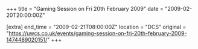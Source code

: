 +++
title = "Gaming Session on Fri 20th February 2009"
date = "2009-02-20T20:00:00Z"

[extra]
end_time = "2009-02-21T08:00:00Z"
location = "DCS"
original = "https://uwcs.co.uk/events/gaming-session-on-fri-20th-february-2009-1474489020151/"
+++



